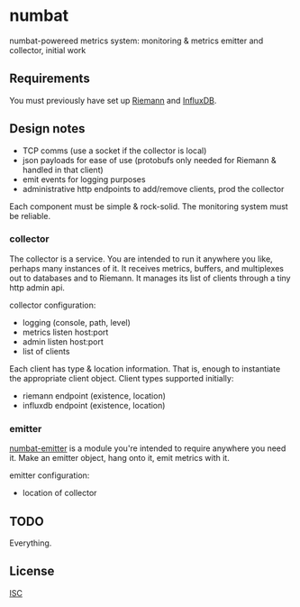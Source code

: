 # numbat

numbat-powereed metrics system: monitoring &amp; metrics emitter and collector, initial work

## Requirements

You must previously have set up [Riemann](http://riemann.io) and [InfluxDB](http://influxdb.org/).

## Design notes

- TCP comms (use a socket if the collector is local)
- json payloads for ease of use (protobufs only needed for Riemann & handled in that client)
- emit events for logging purposes
- administrative http endpoints to add/remove clients, prod the collector

Each component must be simple & rock-solid. The monitoring system must be reliable.

### collector

The collector is a service. You are intended to run it anywhere you like, perhaps many instances of it. It receives metrics, buffers, and multiplexes out to databases and to Riemann. It manages its list of clients through a tiny http admin api.

collector configuration:

- logging (console, path, level)
- metrics listen host:port
- admin listen host:port
- list of clients

Each client has type & location information. That is, enough to instantiate the appropriate client object. Client types supported initially:

- riemann endpoint (existence, location)
- influxdb endpoint (existence, location)

### emitter

[numbat-emitter](https://github.com/ceejbot/numbat-emitter) is a module you're intended to require anywhere you need it. Make an emitter object, hang onto it, emit metrics with it.

emitter configuration:

- location of collector


## TODO

Everything.

## License

[ISC](http://opensource.org/licenses/ISC)
